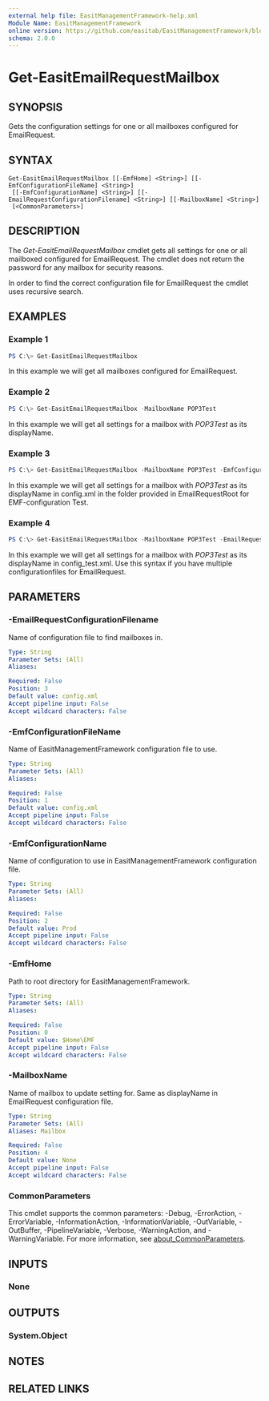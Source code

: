 ```yaml
---
external help file: EasitManagementFramework-help.xml
Module Name: EasitManagementFramework
online version: https://github.com/easitab/EasitManagementFramework/blob/development/docs/v1/Get-EasitEmailRequestMailbox.md
schema: 2.0.0
---
```


# Get-EasitEmailRequestMailbox

## SYNOPSIS

Gets the configuration settings for one or all mailboxes configured for EmailRequest.

## SYNTAX

```
Get-EasitEmailRequestMailbox [[-EmfHome] <String>] [[-EmfConfigurationFileName] <String>]
 [[-EmfConfigurationName] <String>] [[-EmailRequestConfigurationFilename] <String>] [[-MailboxName] <String>]
 [<CommonParameters>]
```

## DESCRIPTION

The *Get-EasitEmailRequestMailbox* cmdlet gets all settings for one or all mailboxed configured for EmailRequest. The cmdlet does not return the password for any mailbox for security reasons.

In order to find the correct configuration file for EmailRequest the cmdlet uses recursive search.

## EXAMPLES

### Example 1

```powershell
PS C:\> Get-EasitEmailRequestMailbox
```

In this example we will get all mailboxes configured for EmailRequest.

### Example 2

```powershell
PS C:\> Get-EasitEmailRequestMailbox -MailboxName POP3Test
```

In this example we will get all settings for a mailbox with *POP3Test* as its displayName.

### Example 3

```powershell
PS C:\> Get-EasitEmailRequestMailbox -MailboxName POP3Test -EmfConfigurationName Test
```

In this example we will get all settings for a mailbox with *POP3Test* as its displayName in config.xml in the folder provided in EmailRequestRoot for EMF-configuration Test.

### Example 4

```powershell
PS C:\> Get-EasitEmailRequestMailbox -MailboxName POP3Test -EmailRequestConfigurationFilename config_test.xml
```

In this example we will get all settings for a mailbox with *POP3Test* as its displayName in config_test.xml. Use this syntax if you have multiple configurationfiles for EmailRequest.

## PARAMETERS

### -EmailRequestConfigurationFilename

Name of configuration file to find mailboxes in.

```yaml
Type: String
Parameter Sets: (All)
Aliases:

Required: False
Position: 3
Default value: config.xml
Accept pipeline input: False
Accept wildcard characters: False
```

### -EmfConfigurationFileName

Name of EasitManagementFramework configuration file to use.

```yaml
Type: String
Parameter Sets: (All)
Aliases:

Required: False
Position: 1
Default value: config.xml
Accept pipeline input: False
Accept wildcard characters: False
```

### -EmfConfigurationName

Name of configuration to use in EasitManagementFramework configuration file.

```yaml
Type: String
Parameter Sets: (All)
Aliases:

Required: False
Position: 2
Default value: Prod
Accept pipeline input: False
Accept wildcard characters: False
```

### -EmfHome

Path to root directory for EasitManagementFramework.

```yaml
Type: String
Parameter Sets: (All)
Aliases:

Required: False
Position: 0
Default value: $Home\EMF
Accept pipeline input: False
Accept wildcard characters: False
```

### -MailboxName

Name of mailbox to update setting for. Same as displayName in EmailRequest configuration file.

```yaml
Type: String
Parameter Sets: (All)
Aliases: Mailbox

Required: False
Position: 4
Default value: None
Accept pipeline input: False
Accept wildcard characters: False
```

### CommonParameters

This cmdlet supports the common parameters: -Debug, -ErrorAction, -ErrorVariable, -InformationAction, -InformationVariable, -OutVariable, -OutBuffer, -PipelineVariable, -Verbose, -WarningAction, and -WarningVariable. For more information, see [about_CommonParameters](http://go.microsoft.com/fwlink/?LinkID=113216).

## INPUTS

### None

## OUTPUTS

### System.Object

## NOTES

## RELATED LINKS
